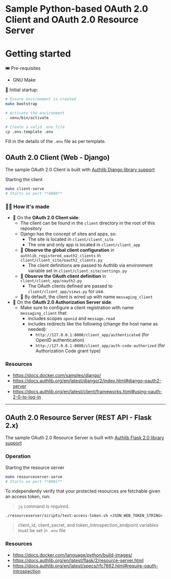 # Sample Python-based OAuth 2.0 Client and OAuth 2.0 Resource Server

# Getting started

🎟 Pre-requisites

- GNU Make

🔌 Initial startup:

```bash
# Ensure environment is created
make bootstrap

# Activate the environment
. venv/bin/activate

# Create a valid .env file
cp .env.template .env
```

Fill in the details of the `.env` file as per template.

## OAuth 2.0 Client (Web - Django)

The sample OAuth 2.0 Client is built
with [Authlib Django library support](https://docs.authlib.org/en/latest/django/2/index.html#django-oauth2-server)

Starting the client

```bash
make client-serve
# Starts on port **8000**
```

### 🧑‍🍳 How it's made

- 🛒 On the **OAuth 2.0 Client side**:
    - The client can be found in the `client` directory in the root of this repository
    - Django has the concept of sites and apps, so:
      - The site is located in `client/client_site`
      - The one and only app is located in `client/client_app`
    - 💎 **Observe the global client configuration** in `authlib_registered_oauth2_clients` in `client/client_site/oauth2_clients.py`
      - The client definitions are passed to Authlib via environment variable set in `client/client_site/settings.py`
    - 💎 **Observe the OAuth client definition** in `client/client_app/oauth2.py`
      - The OAuth clients defined are passed to `client/client_app/views.py` for use.
    - 💎 By default, the client is wired up with name `messaging_client`
- 🔑 On the **OAuth 2.0 Authorization Server side**:
    - Make sure to configure a client registration with name `messaging_client` that:
      - includes scopes `openid` and `message.read`
      - includes redirects like the following (change the host name as needed):
          - `http://127.0.0.1:8000/client_app/authenticated` (for OpenID authentication)
          - `http://127.0.0.1:8000/client_app/auth-code-authorized` (for Authorization Code grant type)

### Resources

- https://docs.docker.com/samples/django/
- https://docs.authlib.org/en/latest/django/2/index.html#django-oauth2-server
- https://docs.authlib.org/en/latest/client/frameworks.html#using-oauth-2-0-to-log-in

---

## OAuth 2.0 Resource Server (REST API - Flask 2.x)

The sample OAuth 2.0 Resource Server is built
with [Authlib Flask 2.0 library support](https://docs.authlib.org/en/latest/flask/2/index.html)

### Operation

Starting the resource server

```bash
make resourceserver-serve
# Starts on port **8001**
```

To independently verify that your protected resources are fetchable given an access token, run:

> `jq` command is required.

```shell
./resourceserver/scripts/test-access-token.sh <JSON_WEB_TOKEN_STRING>
```

> client_id, client_secret, and token_introspection_endpoint variables must be set in `.env` file

### Resources

- https://docs.docker.com/language/python/build-images/
- https://docs.authlib.org/en/latest/flask/2/resource-server.html
- https://docs.authlib.org/en/latest/specs/rfc7662.html#require-oauth-introspection